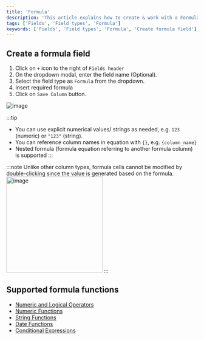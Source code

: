 ```yaml
---
title: 'Formula'
description: 'This article explains how to create & work with a Formula field.'
tags: ['Fields', 'Field types', 'Formula']
keywords: ['Fields', 'Field types', 'Formula', 'Create formula field']
---
```



## Create a formula field

1. Click on `+` icon to the right of `Fields header`
2. On the dropdown modal, enter the field name (Optional).
3. Select the field type as `Formula` from the dropdown.
4. Insert required formula  
5. Click on `Save Column` button.

![image](/img/v2/fields/types/formula.png)

:::tip
- You can use explicit numerical values/ strings as needed, e.g. `123` (numeric) or `"123"` (string).
- You can reference column names in equation with `{}`, e.g. `{column_name}`
- Nested formula (formula equation referring to another formula column) is supported
:::

:::note
Unlike other column types, formula cells cannot be modified by double-clicking since the value is generated based on the formula.
<img width="253" alt="image" src="https://user-images.githubusercontent.com/35857179/189109486-4d41f2b7-0a19-46ef-8bb4-a8d1aabd3592.png" />
:::

## Supported formula functions

- [Numeric and Logical Operators](015.operators.md)
- [Numeric Functions](020.numeric-functions.md)
- [String Functions](030.string-functions.md)
- [Date Functions](040.date-functions.md)
- [Conditional Expressions](050.conditional-expressions.md)










